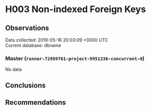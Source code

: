 # H003 Non-indexed Foreign Keys #

## Observations ##
Data collected: 2019-05-16 20:03:09 +0000 UTC  
Current database: dbname  

### Master (`runner-72989761-project-9951336-concurrent-0`) ###


No data


## Conclusions ##


## Recommendations ##

